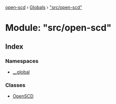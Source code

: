 [open-scd](../README.md) › [Globals](../globals.md) › ["src/open-scd"](_src_open_scd_.md)

# Module: "src/open-scd"

## Index

### Namespaces

* [__global](_src_open_scd_.__global.md)

### Classes

* [OpenSCD](../classes/_src_open_scd_.openscd.md)
